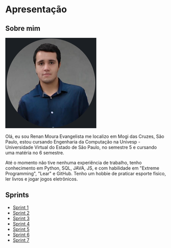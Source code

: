 # Apresentação
## Sobre mim

![Imagem do dev](./Apresentacao/Dev_renan.png)

Olá, eu sou Renan Moura Evangelista me localizo em Mogi das Cruzes, São Paulo, estou cursando Engenharia da Computação na Univesp - Universidade Virtual do Estado de São Paulo, no semestre 5 e cursando uma matéria no 6 semestre.

Até o momento não tive nenhuma experiência de trabalho, tenho conhecimento em Python, SQL, JAVA, JS, e com habilidade em "Extreme Programming", "Lear" e GitHub. Tenho um hobbie de praticar esporte físico, ler livros e jogar jogos eletrônicos.

## Sprints

- [Sprint 1](./Sprint1/)
- [Sprint 2](./Sprint2/)
- [Sprint 3](./Sprint3/)
- [Sprint 4](./Sprint4/)
- [Sprint 5](./Sprint5/)
- [Sprint 6](./Sprint6/)
- [Sprint 7](./Sprint7/)

